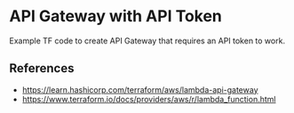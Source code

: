 # API Gateway with API Token

Example TF code to create API Gateway that requires an API token to work.

## References

* https://learn.hashicorp.com/terraform/aws/lambda-api-gateway
* https://www.terraform.io/docs/providers/aws/r/lambda_function.html
